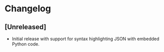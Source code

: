 # Changelog

## [Unreleased]

- Initial release with support for syntax highlighting JSON with embedded Python code.